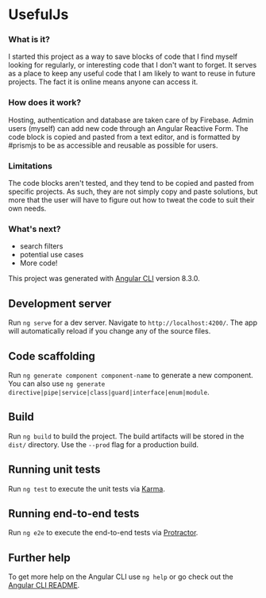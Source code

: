 # UsefulJs

### What is it?

I started this project as a way to save blocks of code that I find myself looking for regularly, or interesting code that I don't want to forget. It serves as a place to keep any useful code that I am likely to want to reuse in future projects. The fact it is online means anyone can access it.

### How does it work?

Hosting, authentication and database are taken care of by Firebase. Admin users (myself) can add new code through an Angular Reactive Form. The code block is copied and pasted from a text editor, and is formatted by #prismjs to be as accessible and reusable as possible for users.

### Limitations

The code blocks aren't tested, and they tend to be copied and pasted from specific projects. As such, they are not simply copy and paste solutions, but more that the user will have to figure out how to tweat the code to suit their own needs.

### What's next?

- search filters
- potential use cases
- More code!

This project was generated with [Angular CLI](https://github.com/angular/angular-cli) version 8.3.0.

## Development server

Run `ng serve` for a dev server. Navigate to `http://localhost:4200/`. The app will automatically reload if you change any of the source files.

## Code scaffolding

Run `ng generate component component-name` to generate a new component. You can also use `ng generate directive|pipe|service|class|guard|interface|enum|module`.

## Build

Run `ng build` to build the project. The build artifacts will be stored in the `dist/` directory. Use the `--prod` flag for a production build.

## Running unit tests

Run `ng test` to execute the unit tests via [Karma](https://karma-runner.github.io).

## Running end-to-end tests

Run `ng e2e` to execute the end-to-end tests via [Protractor](http://www.protractortest.org/).

## Further help

To get more help on the Angular CLI use `ng help` or go check out the [Angular CLI README](https://github.com/angular/angular-cli/blob/master/README.md).
